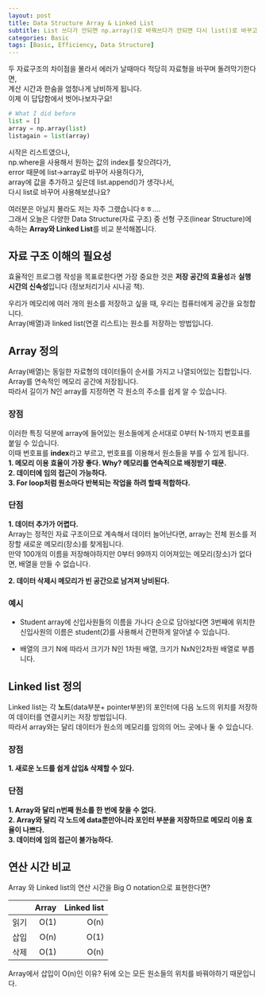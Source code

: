 ```yaml
---
layout: post
title: Data Structure Array & Linked List
subtitle: List 쓰다가 안되면 np.array()로 바꿔쓰다가 안되면 다시 list()로 바꾸고 있다면?
categories: Basic
tags: [Basic, Efficiency, Data Structure]
---
```

두 자료구조의 차이점을 몰라서 에러가 날때마다 적당히 자료형을 바꾸며 돌려막기한다면,  
계산 시간과 한숨을 엄청나게 낭비하게 됩니다.   
이제 이 답답함에서 벗어나보자구요!  

```python
# What I did before
list = []
array = np.array(list)
listagain = list(array)
```

시작은 리스트였으나,  
np.where을 사용해서 원하는 값의 index를 찾으려다가,  
error 때문에 list->array로 바꾸어 사용하다가,  
array에 값을 추가하고 싶은데 list.append()가 생각나서,  
다시 list로 바꾸어 사용해보셨나요?  

여러분은 아닐지 몰라도 저는 자주 그랬습니다ㅎㅎ....   
그래서 오늘은 다양한 Data Structure(자료 구조) 중 선형 구조(linear Structure)에 속하는 **Array와 Linked List**를 비교 분석해봅니다.  

## 자료 구조 이해의 필요성
효율적인 프로그램 작성을 목표로한다면 가장 중요한 것은 **저장 공간의 효율성**과 **실행 시간의 신속성**입니다 (정보처리기사 시나공 책). 

우리가 메모리에 여러 개의 원소를 저장하고 싶을 때, 우리는 컴퓨터에게 공간을 요청합니다.  
Array(배열)과 linked list(연결 리스트)는 원소를 저장하는 방법입니다.  

## Array 정의
Array(배열)는 동일한 자료형의 데이터들이 순서를 가지고 나열되어있는 집합입니다.  
Array를 연속적인 메모리 공간에 저장됩니다.  
따라서 길이가 N인 array를 지정하면 각 원소의 주소를 쉽게 알 수 있습니다.  
 
### 장점 
이러한 특징 덕분에 array에 들어있는 원소들에게 순서대로 0부터 N-1까지 번호표를 붙일 수 있습니다.  
이때 번호표를 **index**라고 부르고, 번호표를 이용해서 원소들을 부를 수 있게 됩니다.  
**1. 메모리 이용 효율이 가장 좋다. Why? 메모리를 연속적으로 배정받기 때문.**    
**2. 데이터에 임의 접근이 가능하다.**  
**3. For loop처럼 원소마다 반복되는 작업을 하려 할때 적합하다.**  

### 단점 
**1. 데이터 추가가 어렵다.**  
Array는 정적인 자료 구조이므로 계속해서 데이터 늘어난다면, array는 전체 원소를 저장할 새로운 메모리(장소)를 찾게됩니다.  
만약 100개의 이름을 저장해야하지만 0부터 99까지 이어져있는 메모리(장소)가 없다면, 배열을 만들 수 없습니다.  
    
**2. 데이터 삭제시 메모리가 빈 공간으로 남겨져 낭비된다.**

### 예시
* Student array에 신입사원들의 이름을 가나다 순으로 담아놨다면 3번째에 위치한 신입사원의 이름은 student(2)를 사용해서 간편하게 알아낼 수 있습니다.  

* 배열의 크기 N에 따라서 크기가 N인 1차원 배열, 크기가 NxN인2차원 배열로 부릅니다.   

## Linked list 정의
Linked list는 각 **노드**(data부분+ pointer부분)의 포인터에 다음 노드의 위치를 저장하여 데이터를 연결시키는 저장 방법입니다.  
따라서 array와는 달리 데이터가 원소의 메모리를 임의의 어느 곳에나 둘 수 있습니다.  

### 장점 
**1. 새로운 노드를 쉽게 삽입& 삭제할 수 있다.**

### 단점
**1. Array와 달리 n번째 원소를 한 번에 찾을 수 없다.**  
**2. Array와 달리 각 노드에 data뿐만아니라 포인터 부분을 저장하므로 메모리 이용 효율이 나쁘다.**    
**3. 데이터에 임의 접근이 불가능하다.**  

## 연산 시간 비교
Array 와 Linked list의 연산 시간을 Big O notation으로 표현한다면?  

|  | Array | Linked list |
| ----: | --------------: | ---------: |
|읽기 | O(1)                  |O(n)|
|삽입   | O(n)                  |O(1)|
|삭제 | O(1)                  |O(n)|

Array에서 삽입이 O(n)인 이유? 뒤에 오는 모든 원소들의 위치를 바꿔야하기 때문입니다.
